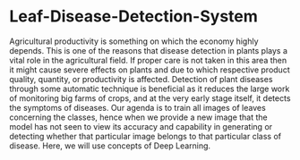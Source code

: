# Leaf-Disease-Detection-System
Agricultural productivity is something on which the economy highly depends. This is one of the reasons that disease detection in plants plays a vital role in the agricultural field. If proper care is not taken in this area then it might cause severe effects on plants and due to which respective product quality, quantity, or productivity is affected. Detection of plant diseases through some automatic technique is beneficial as it reduces the large work of monitoring big farms of crops, and at the very early stage itself, it detects the symptoms of diseases. Our agenda is to train all images of leaves concerning the classes, hence when we provide a new image that the model has not seen to view its accuracy and capability in generating or detecting whether that particular image belongs to that particular class of disease. Here, we will use concepts of Deep Learning.
